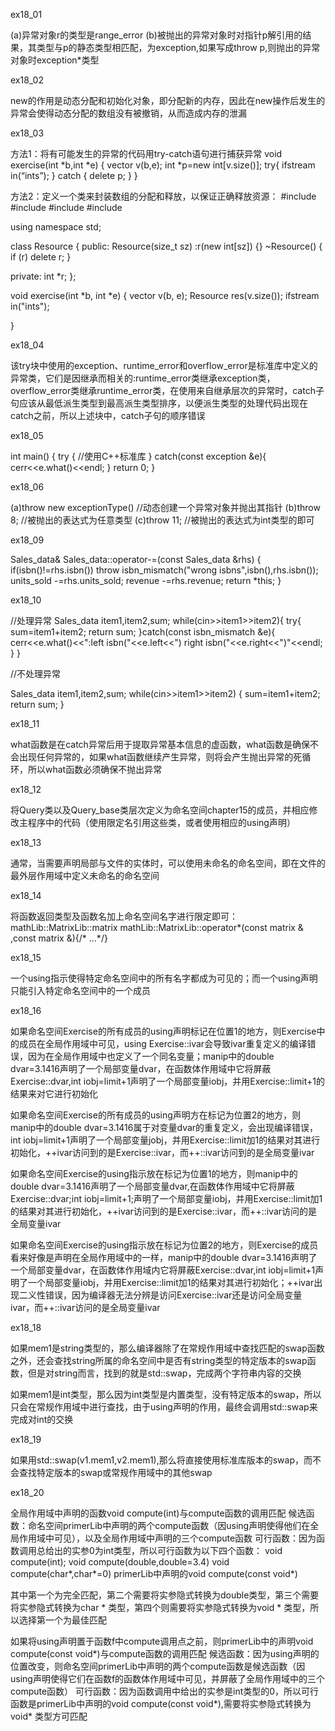 ex18_01

(a)异常对象r的类型是range_error
(b)被抛出的异常对象时对指针p解引用的结果，其类型与p的静态类型相匹配，为exception,如果写成throw p,则抛出的异常对象时exception*类型

ex18_02

new的作用是动态分配和初始化对象，即分配新的内存，因此在new操作后发生的异常会使得动态分配的数组没有被撤销，从而造成内存的泄漏

ex18_03

方法1：将有可能发生的异常的代码用try-catch语句进行捕获异常
void exercise(int *b,int *e)
{
  vector<int> v(b,e);
  int *p=new int[v.size()];
  try{
        ifstream in(“ints”);
  }
  catch
       {
          delete p;
  }
}

方法2：定义一个类来封装数组的分配和释放，以保证正确释放资源：
#include<iostream>
#include<fstream>
#include<vector>
#include<memory>

using namespace std;

class Resource
{
public:
	Resource(size_t sz) :r(new int[sz]) {}
	~Resource() { if (r) delete r; }

private:
	int *r;
};

void exercise(int *b, int *e)
{
	vector<int> v(b, e);
	Resource res(v.size());
	ifstream in("ints");


}

ex18_04

该try块中使用的exception、runtime_error和overflow_error是标准库中定义的异常类，它们是因继承而相关的:runtime_error类继承exception类，overflow_error类继承runtime_error类，在使用来自继承层次的异常时，catch子句应该从最低派生类型到最高派生类型排序，以便派生类型的处理代码出现在catch之前，所以上述块中，catch子句的顺序错误

ex18_05

int main()
{
	try
	{
		//使用C++标准库
	}
	catch(const exception &e){
		cerr<<e.what()<<endl;
	}
	return 0;
}

ex18_06

(a)throw new exceptionType()  //动态创建一个异常对象并抛出其指针
(b)throw 8;  //被抛出的表达式为任意类型
(c)throw 11;   //被抛出的表达式为int类型的即可


ex18_09

Sales_data&
Sales_data::operator-=(const Sales_data &rhs)
{
	if(isbn()!=rhs.isbn())
		throw isbn_mismatch("wrong isbns",isbn(),rhs.isbn());
	units_sold -=rhs.units_sold;
	revenue -=rhs.revenue;
	return *this;
}

ex18_10

//处理异常
Sales_data item1,item2,sum;
while(cin>>item1>>item2){
   try{
   	sum=item1+item2;
	return sum;
      }catch(const isbn_mismatch &e){
      	cerr<<e.what()<<":left isbn("<<e.left<<") right isbn("<<e.right<<")"<<endl;
      }
}


//不处理异常

Sales_data item1,item2,sum;
while(cin>>item1>>item2)
{
	sum=item1+item2;
	return sum;
}

ex18_11

what函数是在catch异常后用于提取异常基本信息的虚函数，what函数是确保不会出现任何异常的，如果what函数继续产生异常，则将会产生抛出异常的死循环，所以what函数必须确保不抛出异常

ex18_12

将Query类以及Query_base类层次定义为命名空间chapter15的成员，并相应修改主程序中的代码（使用限定名引用这些类，或者使用相应的using声明）

ex18_13

通常，当需要声明局部与文件的实体时，可以使用未命名的命名空间，即在文件的最外层作用域中定义未命名的命名空间

ex18_14

将函数返回类型及函数名加上命名空间名字进行限定即可：
mathLib::MatrixLib::matrix mathLib::MatrixLib::operator*(const matrix & ,const matrix &){/* ...*/}

ex18_15

一个using指示使得特定命名空间中的所有名字都成为可见的；而一个using声明只能引入特定命名空间中的一个成员

ex18_16

如果命名空间Exercise的所有成员的using声明标记在位置1的地方，则Exercise中的成员在全局作用域中可见，using Exercise::ivar会导致ivar重复定义的编译错误，因为在全局作用域中也定义了一个同名变量；manip中的double dvar=3.1416声明了一个局部变量dvar，在函数体作用域中它将屏蔽Exercise::dvar,int iobj=limit+1声明了一个局部变量iobj，并用Exercise::limit+1的结果来对它进行初始化

如果命名空间Exercise的所有成员的using声明方在标记为位置2的地方，则manip中的double dvar=3.1416属于对变量dvar的重复定义，会出现编译错误，int iobj=limit+1声明了一个局部变量jobj，并用Exercise::limit加1的结果对其进行初始化，++ivar访问到的是Exercise::ivar，而++::ivar访问到的是全局变量ivar

如果命名空间Exercise的using指示放在标记为位置1的地方，则manip中的double dvar=3.1416声明了一个局部变量dvar,在函数体作用域中它将屏蔽Exercise::dvar;int iobj=limit+1;声明了一个局部变量iobj，并用Exercise::limit加1的结果对其进行初始化，++ivar访问到的是Exercise::ivar，而++::ivar访问的是全局变量ivar

如果命名空间Exercise的using指示放在标记为位置2的地方，则Exercise的成员看来好像是声明在全局作用域中的一样，manip中的double dvar=3.1416声明了一个局部变量dvar，在函数体作用域内它将屏蔽Exercise::dvar,int iobj=limit+1声明了一个局部变量iobj，并用Exercise::limit加1的结果对其进行初始化；++ivar出现二义性错误，因为编译器无法分辨是访问Exercise::ivar还是访问全局变量ivar，而++::ivar访问的是全局变量ivar

ex18_18

如果mem1是string类型的，那么编译器除了在常规作用域中查找匹配的swap函数之外，还会查找string所属的命名空间中是否有string类型的特定版本的swap函数，但是对string而言，找到的就是std::swap，完成两个字符串内容的交换

如果mem1是int类型，那么因为int类型是内置类型，没有特定版本的swap，所以只会在常规作用域中进行查找，由于using声明的作用，最终会调用std::swap来完成对int的交换

ex18_19

如果用std::swap(v1.mem1,v2.mem1),那么将直接使用标准库版本的swap，而不会查找特定版本的swap或常规作用域中的其他swap

ex18_20

全局作用域中声明的函数void compute(int)与compute函数的调用匹配
候选函数：命名空间primerLib中声明的两个compute函数（因using声明使得他们在全局作用域中可见），以及全局作用域中声明的三个compute函数
可行函数：因为函数调用总给出的实参0为int类型，所以可行函数为以下四个函数：
void compute(int);
void compute(double,double=3.4)
void compute(char*,char*=0)
primerLib中声明的void compute(const void*)

其中第一个为完全匹配，第二个需要将实参隐式转换为double类型，第三个需要将实参隐式转换为char * 类型，第四个则需要将实参隐式转换为void * 类型，所以选择第一个为最佳匹配

如果将using声明置于函数f中compute调用点之前，则primerLib中的声明void compute(const void*)与compute函数的调用匹配
候选函数：因为using声明的位置改变，则命名空间primerLib中声明的两个compute函数是候选函数（因using声明使得它们在函数f的函数体作用域中可见，并屏蔽了全局作用域中的三个compute函数）
可行函数：因为函数调用中给出的实参是int类型的0，所以可行函数是primerLib中声明的void compute(const void*),需要将实参隐式转换为void* 类型方可匹配
